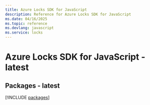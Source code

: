 ```yaml
---
title: Azure Locks SDK for JavaScript
description: Reference for Azure Locks SDK for JavaScript
ms.date: 04/16/2025
ms.topic: reference
ms.devlang: javascript
ms.service: locks
---
```

# Azure Locks SDK for JavaScript - latest
## Packages - latest
[!INCLUDE [packages](locks-index.md)]